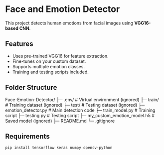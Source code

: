 # Face and Emotion Detector

This project detects human emotions from facial images using **VGG16-based CNN**.

## Features
- Uses pre-trained VGG16 for feature extraction.
- Fine-tunes on your custom dataset.
- Supports multiple emotion classes.
- Training and testing scripts included.

## Folder Structure



Face-Emotion-Detector/
├─ .env/    # Virtual environment (ignored)
├─ train/   # Training dataset (ignored)
├─ test/    # Testing dataset (ignored)
├─ emotion_detector.py   # Main detection code
├─ train_model.py    # Training script
├─ testing.py   # Testing script
├─ my_custom_emotion_model.h5 # Saved model (ignored)
├─ README.md
└─ .gitignore



## Requirements
```bash
pip install tensorflow keras numpy opencv-python


